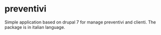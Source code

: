 # preventivi
Simple application based on drupal 7 for manage preventivi and clienti. The package is in italian language.
